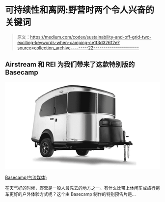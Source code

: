 # 可持续性和离网:野营时两个令人兴奋的关键词

> 原文：<https://medium.com/codex/sustainability-and-off-grid-two-exciting-keywords-when-camping-ce1f3d32612e?source=collection_archive---------22----------------------->

## Airstream 和 REI 为我们带来了这款特别版的 Basecamp

![](img/538c8b85522b305bda6e33c60fecbbad.png)

[Basecamp(气流媒体)](https://cdn.airstream.com/wp-content/uploads/2022/06/REI-Special-Edition-Basecamp-16-1024x576.png)

在天气好的时候，野营是一般人最先去的地方之一。有什么比带上休闲车或旅行拖车更好的户外体验方式呢？这个由 Basecamp 制作的特别预告片是…